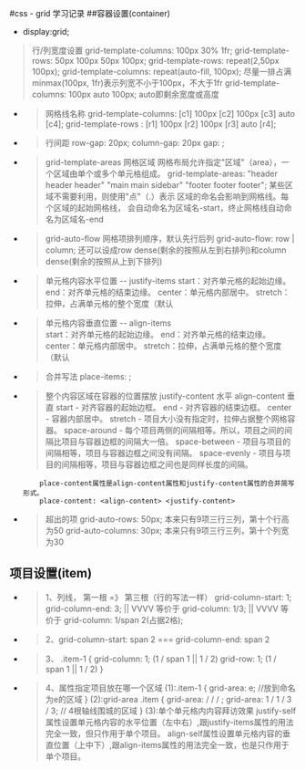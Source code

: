 #css - grid 学习记录
##容器设置(container) 
*	display:grid;  
>行/列宽度设置
			grid-template-columns: 100px 30% 1fr;
			grid-template-rows: 50px 100px 50px 100px; 
			grid-template-rows: repeat(2,50px 100px); 
			grid-template-columns: repeat(auto-fill, 100px); 尽量一排占满 
			minmax(100px, 1fr)表示列宽不小于100px，不大于1fr 
			grid-template-columns: 100px auto 100px; auto即剩余宽度或高度 
            
*	>网格线名称
			grid-template-columns: [c1] 100px [c2] 100px [c3] auto [c4];
			grid-template-rows   : [r1] 100px [r2] 100px [r3] auto [r4]; 
            
*	>行间距
                row-gap: 20px;
                column-gap: 20px
                gap: <grid-row-gap> <grid-column-gap>;
            
*	>grid-template-areas 网格区域 
                网格布局允许指定"区域"（area），一个区域由单个或多个单元格组成。
                grid-template-areas: "header header header"
                                     "main main sidebar"
                                     "footer footer footer";
                某些区域不需要利用，则使用"点"（.）表示
                区域的命名会影响到网格线。每个区域的起始网格线，
                会自动命名为区域名-start，终止网格线自动命名为区域名-end
            
*	>grid-auto-flow 网格项排列顺序，默认先行后列
                grid-auto-flow: row  | column;
                还可以设成row dense(剩余的按照从左到右排列)和column dense(剩余的按照从上到下排列)
            
*	>单元格内容水平位置 -- justify-items
                    start：对齐单元格的起始边缘。
                    end：对齐单元格的结束边缘。
                    center：单元格内部居中。
                    stretch：拉伸，占满单元格的整个宽度（默认

*	>单元格内容垂直位置 -- align-items    
                    start：对齐单元格的起始边缘。
                    end：对齐单元格的结束边缘。
                    center：单元格内部居中。
                    stretch：拉伸，占满单元格的整个宽度（默认
                
*	>合并写法
                    place-items: <align-items> <justify-items>;
            
*	>整个内容区域在容器的位置摆放
			justify-content 水平
			align-content   垂直
				start - 对齐容器的起始边框。
				end - 对齐容器的结束边框。
				center - 容器内部居中。
				stretch - 项目大小没有指定时，拉伸占据整个网格容器。
				space-around - 每个项目两侧的间隔相等。所以，项目之间的间隔比项目与容器边框的间隔大一倍。
				space-between - 项目与项目的间隔相等，项目与容器边框之间没有间隔。
				space-evenly - 项目与项目的间隔相等，项目与容器边框之间也是同样长度的间隔。

			place-content属性是align-content属性和justify-content属性的合并简写形式。
			place-content: <align-content> <justify-content>
            
            
*	>超出的项
		grid-auto-rows: 50px;    本来只有9项三行三列，第十个行高为50
		grid-auto-columns: 30px; 本来只有9项三行三列，第十个列宽为30
				
## 项目设置(item) 
			
*	> 1、列线， 第一根 =》 第三根（行的写法一样）
			grid-column-start: 1;
			grid-column-end: 3;
					||
				VVVV  等价于
			grid-column: 1/3;
					||
				VVVV  等价于
			grid-column: 1/span 2(占据2格);
                    
*	>2、grid-column-start: span 2 === grid-column-end: span 2
*	>3、
		.item-1 {
			grid-column: 1; (1 / span 1 || 1 / 2)
			grid-row: 1;    (1 / span 1 || 1 / 2)
		}
*	>4、属性指定项目放在哪一个区域
			(1):.item-1 {
					grid-area: e; //放到命名为e的区域
				}
			(2):grid-area
				.item {
					grid-area: <row-start> / <column-start> / <row-end> / <column-end>;
					grid-area: 1 / 1 / 3 / 3; // 4根轴线围城的区域
				}
			(3):单个单元格内内容拜访效果
				justify-self属性设置单元格内容的水平位置（左中右）,跟justify-items属性的用法完全一致，但只作用于单个项目。
				align-self属性设置单元格内容的垂直位置（上中下）,跟align-items属性的用法完全一致，也是只作用于单个项目。
            
